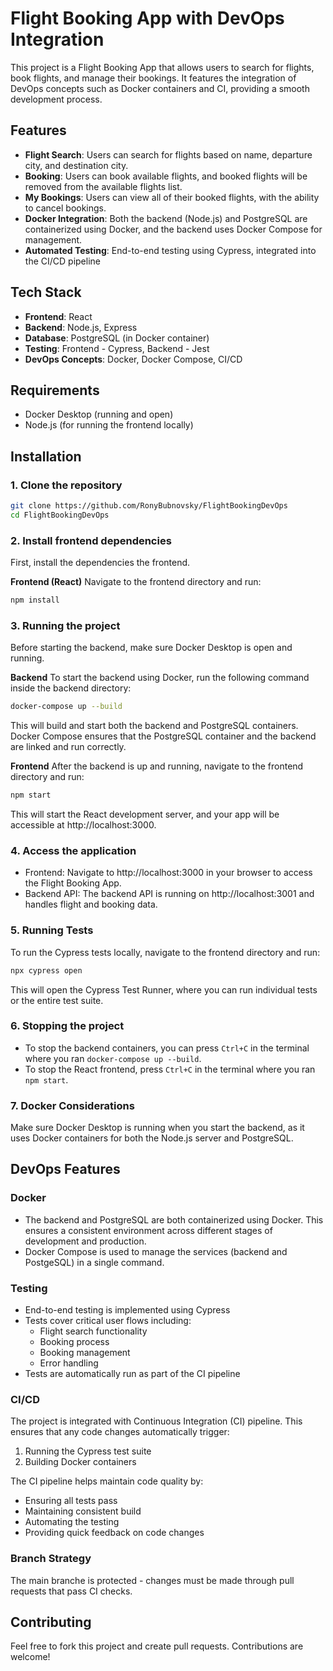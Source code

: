 # Flight Booking App with DevOps Integration

This project is a Flight Booking App that allows users to search for flights, book flights, and manage their bookings. It features the integration of DevOps concepts such as Docker containers and CI, providing a smooth development process.

## Features

- **Flight Search**: Users can search for flights based on name, departure city, and destination city.
- **Booking**: Users can book available flights, and booked flights will be removed from the available flights list.
- **My Bookings**: Users can view all of their booked flights, with the ability to cancel bookings.
- **Docker Integration**: Both the backend (Node.js) and PostgreSQL are containerized using Docker, and the backend uses Docker Compose for management.
- **Automated Testing**: End-to-end testing using Cypress, integrated into the CI/CD pipeline

## Tech Stack

- **Frontend**: React
- **Backend**: Node.js, Express
- **Database**: PostgreSQL (in Docker container)
- **Testing**: Frontend - Cypress, Backend - Jest
- **DevOps Concepts**: Docker, Docker Compose, CI/CD

## Requirements

- Docker Desktop (running and open)
- Node.js (for running the frontend locally)

## Installation

### 1. Clone the repository

```bash
git clone https://github.com/RonyBubnovsky/FlightBookingDevOps
cd FlightBookingDevOps
```

### 2. Install frontend dependencies

First, install the dependencies the frontend.

**Frontend (React)**
Navigate to the frontend directory and run:

```bash
npm install
```

### 3. Running the project

Before starting the backend, make sure Docker Desktop is open and running.

**Backend**
To start the backend using Docker, run the following command inside the backend directory:

```bash
docker-compose up --build
```

This will build and start both the backend and PostgreSQL containers. Docker Compose ensures that the PostgreSQL container and the backend are linked and run correctly.

**Frontend**
After the backend is up and running, navigate to the frontend directory and run:

```bash
npm start
```

This will start the React development server, and your app will be accessible at http://localhost:3000.

### 4. Access the application

- Frontend: Navigate to http://localhost:3000 in your browser to access the Flight Booking App.
- Backend API: The backend API is running on http://localhost:3001 and handles flight and booking data.

### 5. Running Tests

To run the Cypress tests locally, navigate to the frontend directory and run:

```bash
npx cypress open
```

This will open the Cypress Test Runner, where you can run individual tests or the entire test suite.

### 6. Stopping the project

- To stop the backend containers, you can press `Ctrl+C` in the terminal where you ran `docker-compose up --build`.
- To stop the React frontend, press `Ctrl+C` in the terminal where you ran `npm start`.

### 7. Docker Considerations

Make sure Docker Desktop is running when you start the backend, as it uses Docker containers for both the Node.js server and PostgreSQL.

## DevOps Features

### Docker

- The backend and PostgreSQL are both containerized using Docker. This ensures a consistent environment across different stages of development and production.
- Docker Compose is used to manage the services (backend and PostgeSQL) in a single command.

### Testing

- End-to-end testing is implemented using Cypress
- Tests cover critical user flows including:
  - Flight search functionality
  - Booking process
  - Booking management
  - Error handling
- Tests are automatically run as part of the CI pipeline

### CI/CD

The project is integrated with Continuous Integration (CI) pipeline. This ensures that any code changes automatically trigger:

1. Running the Cypress test suite
2. Building Docker containers

The CI pipeline helps maintain code quality by:

- Ensuring all tests pass
- Maintaining consistent build
- Automating the testing
- Providing quick feedback on code changes

### Branch Strategy

The main branche is protected - changes must be made through pull requests that pass CI checks.

## Contributing

Feel free to fork this project and create pull requests. Contributions are welcome!
